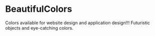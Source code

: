 # BeautifulColors
Colors available for website design and application design!!!  Futuristic objects and eye-catching colors.
